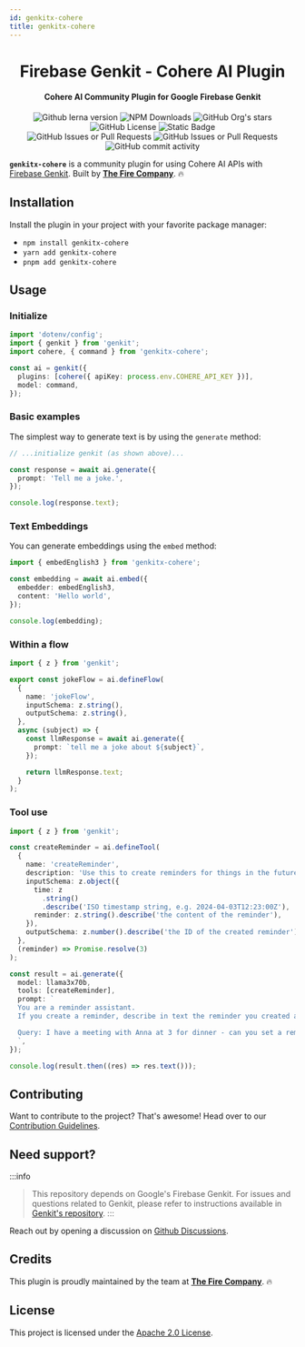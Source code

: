 ```yaml
---
id: genkitx-cohere
title: genkitx-cohere
---
```


<h1 align="center">Firebase Genkit - Cohere AI Plugin</h1>

<h4 align="center">Cohere AI Community Plugin for Google Firebase Genkit</h4>

<div align="center">
   <img alt="Github lerna version" src="https://img.shields.io/github/lerna-json/v/TheFireCo/genkit-plugins?label=version"/>
   <img alt="NPM Downloads" src="https://img.shields.io/npm/dw/genkitx-cohere"/>
   <img alt="GitHub Org's stars" src="https://img.shields.io/github/stars/TheFireCo?style=social"/>
   <img alt="GitHub License" src="https://img.shields.io/github/license/TheFireCo/genkit-plugins"/>
   <img alt="Static Badge" src="https://img.shields.io/badge/yes-a?label=maintained"/>
</div>

<div align="center">
   <img alt="GitHub Issues or Pull Requests" src="https://img.shields.io/github/issues/TheFireCo/genkit-plugins?color=blue"/>
   <img alt="GitHub Issues or Pull Requests" src="https://img.shields.io/github/issues-pr/TheFireCo/genkit-plugins?color=blue"/>
   <img alt="GitHub commit activity" src="https://img.shields.io/github/commit-activity/m/TheFireCo/genkit-plugins"/>
</div>

**`genkitx-cohere`** is a community plugin for using Cohere AI APIs with
[Firebase Genkit](https://github.com/firebase/genkit). Built by [**The Fire Company**](https://github.com/TheFireCo). 🔥

## Installation

Install the plugin in your project with your favorite package manager:

- `npm install genkitx-cohere`
- `yarn add genkitx-cohere`
- `pnpm add genkitx-cohere`

## Usage

### Initialize

```typescript
import 'dotenv/config';
import { genkit } from 'genkit';
import cohere, { command } from 'genkitx-cohere';

const ai = genkit({
  plugins: [cohere({ apiKey: process.env.COHERE_API_KEY })],
  model: command,
});
```

### Basic examples

The simplest way to generate text is by using the `generate` method:

```typescript
// ...initialize genkit (as shown above)...

const response = await ai.generate({
  prompt: 'Tell me a joke.',
});

console.log(response.text);
```

### Text Embeddings

You can generate embeddings using the `embed` method:

```typescript
import { embedEnglish3 } from 'genkitx-cohere';

const embedding = await ai.embed({
  embedder: embedEnglish3,
  content: 'Hello world',
});

console.log(embedding);
```

### Within a flow

```typescript
import { z } from 'genkit';

export const jokeFlow = ai.defineFlow(
  {
    name: 'jokeFlow',
    inputSchema: z.string(),
    outputSchema: z.string(),
  },
  async (subject) => {
    const llmResponse = await ai.generate({
      prompt: `tell me a joke about ${subject}`,
    });

    return llmResponse.text;
  }
);
```

### Tool use

```typescript
import { z } from 'genkit';

const createReminder = ai.defineTool(
  {
    name: 'createReminder',
    description: 'Use this to create reminders for things in the future',
    inputSchema: z.object({
      time: z
        .string()
        .describe('ISO timestamp string, e.g. 2024-04-03T12:23:00Z'),
      reminder: z.string().describe('the content of the reminder'),
    }),
    outputSchema: z.number().describe('the ID of the created reminder'),
  },
  (reminder) => Promise.resolve(3)
);

const result = ai.generate({
  model: llama3x70b,
  tools: [createReminder],
  prompt: `
  You are a reminder assistant.
  If you create a reminder, describe in text the reminder you created as a response.

  Query: I have a meeting with Anna at 3 for dinner - can you set a reminder for the time?
  `,
});

console.log(result.then((res) => res.text()));
```

## Contributing

Want to contribute to the project? That's awesome! Head over to our [Contribution Guidelines](https://github.com/TheFireCo/genkit-plugins/blob/main/CONTRIBUTING.md).

## Need support?

:::info

> This repository depends on Google's Firebase Genkit. For issues and questions related to Genkit, please refer to instructions available in [Genkit's repository](https://github.com/firebase/genkit).
> :::

Reach out by opening a discussion on [Github Discussions](https://github.com/TheFireCo/genkit-plugins/discussions).

## Credits

This plugin is proudly maintained by the team at [**The Fire Company**](https://github.com/TheFireCo). 🔥

## License

This project is licensed under the [Apache 2.0 License](https://github.com/TheFireCo/genkit-plugins/blob/main/LICENSE).
